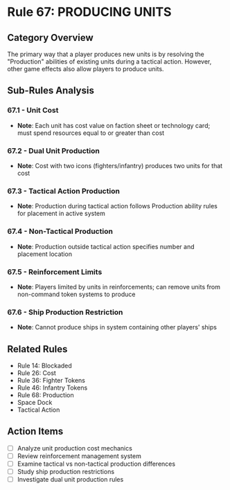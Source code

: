 # Rule 67: PRODUCING UNITS

## Category Overview
The primary way that a player produces new units is by resolving the "Production" abilities of existing units during a tactical action. However, other game effects also allow players to produce units.

## Sub-Rules Analysis

### 67.1 - Unit Cost
- **Note**: Each unit has cost value on faction sheet or technology card; must spend resources equal to or greater than cost

### 67.2 - Dual Unit Production
- **Note**: Cost with two icons (fighters/infantry) produces two units for that cost

### 67.3 - Tactical Action Production
- **Note**: Production during tactical action follows Production ability rules for placement in active system

### 67.4 - Non-Tactical Production
- **Note**: Production outside tactical action specifies number and placement location

### 67.5 - Reinforcement Limits
- **Note**: Players limited by units in reinforcements; can remove units from non-command token systems to produce

### 67.6 - Ship Production Restriction
- **Note**: Cannot produce ships in system containing other players' ships

## Related Rules
- Rule 14: Blockaded
- Rule 26: Cost
- Rule 36: Fighter Tokens
- Rule 46: Infantry Tokens
- Rule 68: Production
- Space Dock
- Tactical Action

## Action Items
- [ ] Analyze unit production cost mechanics
- [ ] Review reinforcement management system
- [ ] Examine tactical vs non-tactical production differences
- [ ] Study ship production restrictions
- [ ] Investigate dual unit production rules